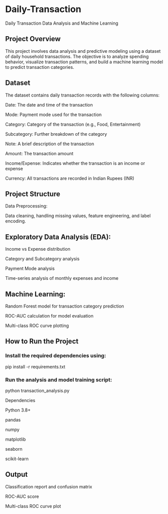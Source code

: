 # Daily-Transaction
Daily Transaction Data Analysis and Machine Learning
## Project Overview

This project involves data analysis and predictive modeling using a dataset of daily household transactions. The objective is to analyze spending behavior, visualize transaction patterns, and build a machine learning model to predict transaction categories.

## Dataset

The dataset contains daily transaction records with the following columns:

Date: The date and time of the transaction

Mode: Payment mode used for the transaction

Category: Category of the transaction (e.g., Food, Entertainment)

Subcategory: Further breakdown of the category

Note: A brief description of the transaction

Amount: The transaction amount

Income/Expense: Indicates whether the transaction is an income or expense

Currency: All transactions are recorded in Indian Rupees (INR)

## Project Structure

Data Preprocessing: 

Data cleaning, handling missing values, feature engineering, and label encoding.

## Exploratory Data Analysis (EDA):

Income vs Expense distribution

Category and Subcategory analysis

Payment Mode analysis

Time-series analysis of monthly expenses and income

## Machine Learning:

Random Forest model for transaction category prediction

ROC-AUC calculation for model evaluation

Multi-class ROC curve plotting

## How to Run the Project

### Install the required dependencies using:

pip install -r requirements.txt

### Run the analysis and model training script:

python transaction_analysis.py

Dependencies

Python 3.8+

pandas

numpy

matplotlib

seaborn

scikit-learn

## Output

Classification report and confusion matrix

ROC-AUC score

Multi-class ROC curve plot

